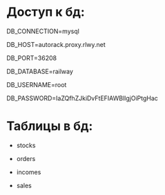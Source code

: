 # Доступ к бд:

DB_CONNECTION=mysql

DB_HOST=autorack.proxy.rlwy.net

DB_PORT=36208

DB_DATABASE=railway

DB_USERNAME=root

DB_PASSWORD=IaZQfhZJkiDvFtEFIAWBllgjOiPtgHac

# Таблицы в бд:

- stocks

- orders

- incomes

- sales
